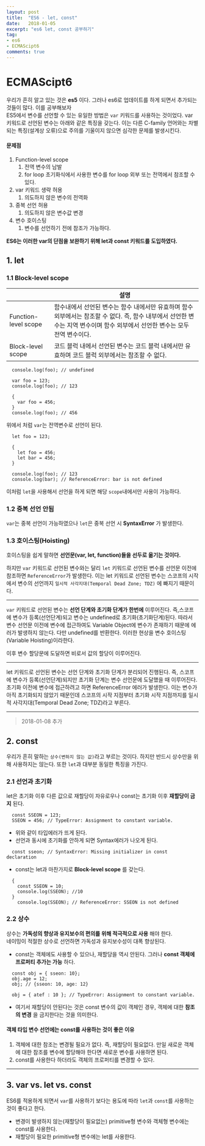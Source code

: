 ```yaml
---
layout: post
title:  "ES6 - let, const"
date:   2018-01-05
excerpt: "es6 let, const 공부하기"
tag:
- es6
- ECMAScipt6
comments: true
---
```


ECMAScipt6
===
우리가 흔히 알고 있는 것은 **es5** 이다. 그러나 es6로 업데이트를 하게 되면서 추가되는 것들이 많다. 이를 공부해보자<br>
ES5에서 변수를 선언할 수 있는 유일한 방법은 `var` 키워드를 사용하는 것이었다. var 키워드로 선언된 변수는 아래와 같은 특징을 갖는다. 이는 다른 C-family 언어와는 차별되는 특징(설계상 오류)으로 주의를 기울이지 않으면 심각한 문제를 발생시킨다.

#### 문제점

  1. Function-level scope<br>
     1. 전역 변수의 남발
     2. for loop 초기화식에서 사용한 변수를 for loop 외부 또는 전역에서 참조할 수 있다.
  2. var 키워드 생략 허용<br>
     1. 의도하지 않은 변수의 전역화
  3. 중복 선언 허용<br>
     1. 의도하지 않은 변수값 변경
  4. 변수 호이스팅<br>
     1. 변수를 선언하기 전에 참조가 가능하다.


**ES6는 이러한 var의 단점을 보완하기 위해 let과 const 키워드를 도입하였다.**


## 1. let

### 1.1 Block-level scope

||설명|
|-|-|
|Function-level scope|함수내에서 선언된 변수는 함수 내에서만 유효하며 함수 외부에서는 참조할 수 없다. 즉, 함수 내부에서 선언한 변수는 지역 변수이며 함수 외부에서 선언한 변수는 모두 전역 변수이다.|
|Block-level scope|코드 블럭 내에서 선언된 변수는 코드 블럭 내에서만 유효하며 코드 블럭 외부에서는 참조할 수 없다.|

```
  console.log(foo); // undefined

  var foo = 123;
  console.log(foo); // 123

  {
    var foo = 456;
  }
  console.log(foo); // 456
```

위에서 처럼 `var`는 전역변수로 선언이 된다.

```
  let foo = 123;

  {
    let foo = 456;
    let bar = 456;
  }

  console.log(foo); // 123
  console.log(bar); // ReferenceError: bar is not defined
```

이처럼 `let`을 사용해서 선언을 하게 되면 해당 `scope`내에서만 사용이 가능하다.

### 1.2 중복 선언 안됨
`var`는 중복 선언이 가능하였으나 `let`은 중복 선언 시 **SyntaxError** 가 발생한다.

### 1.3 호이스팅(Hoisting)
호이스팅을 쉽게 말하면 **선언문(var, let, function)들을 선두로 옮기는 것이다.**<br>

하지만 `var` 키워드로 선언된 변수와는 달리 `let` 키워드로 선언된 변수를 선언문 이전에 참조하면 `ReferenceError`가 발생한다. 이는 let 키워드로 선언된 변수는 스코프의 시작에서 변수의 선언까지 `일시적 사각지대(Temporal Dead Zone; TDZ)` 에 빠지기 때문이다.

---

`var` 키워드로 선언된 변수는 **선언 단계와 초기화 단계가 한번에** 이루어진다. 즉,스코프에 변수가 등록(선언단계)되고 변수는 undefined로 초기화(초기화단계)된다. 따라서 변수 선언문 이전에 변수에 접근하여도 Variable Object에 변수가 존재하기 때문에 에러가 발생하지 않는다. 다만 undefined를 반환한다. 이러한 현상을 변수 호이스팅(Variable Hoisting)이라한다.

이후 변수 할당문에 도달하면 비로서 값의 할당이 이루어진다.

---

let 키워드로 선언된 변수는 선언 단계와 초기화 단계가 분리되어 진행된다. 즉, 스코프에 변수가 등록(선언단계)되지만 초기화 단계는 변수 선언문에 도달했을 때 이루어진다. 초기화 이전에 변수에 접근하려고 하면 ReferenceError 에러가 발생한다. 이는 변수가 아직 초기화되지 않았기 때문인데 스코프의 시작 지점부터 초기화 시작 지점까지를 일시적 사각지대(Temporal Dead Zone; TDZ)라고 부른다.

---

>2018-01-08 추가

## 2. const
우리가 흔히 말하는 `상수(변하지 않는 값)`라고 부르는 것이다.  하지만 반드시 상수만을 위해 사용하지는 않는다. 또한 `let`과 대부분 동일한 특징을 가진다.

### 2.1 선언과 초기화
let은 초기화 이후 다른 값으로 재할당이 자유로우나 const는 초기화 이후 **재할당이 금지** 된다.

```
  const SSEON = 123;
  SSEON = 456; // TypeError: Assignment to constant variable.
```

  - 위와 같이 타입에러가 뜨게 된다.
  - 선언과 동시에 초기화를 안하게 되면 Syntax에러가 나오게 된다.

```
  const sseon; // SyntaxError: Missing initializer in const declaration
```

  - const는 let과 마찬가지로 **Block-level scope** 를 갖는다.

```
  {
    const SSEON = 10;
    console.log(SSEON); //10
  }
    console.log(SSEON); // ReferenceError: SSEON is not defined
```

### 2.2 상수
상수는 **가독성의 향상과 유지보수의 편의를 위해 적극적으로 사용** 해야 한다. <br>
네이밍이 적절한 상수로 선언하면 가독성과 유지보수성이 대폭 향상된다.

  - const는 객체에도 사용할 수 있으나, 재할당을 역시 안된다. 그러나 **const 객체에 프로퍼티 추가는 가능** 하다.

```
  const obj = { sseon: 10};
  obj.age = 12;
  obj; // {sseon: 10, age: 12}

  obj = { atef : 10 }; // TypeError: Assignment to constant variable.
```  

  - 여기서 재할당이 안된다는 것은 const 변수의 값이 객체인 경우, 객체에 대한 **참조의 변경** 을 금지한다는 것을 의미한다.

#### 객체 타입 변수 선언에는 const를 사용하는 것이 좋은 이유

  1. 객체에 대한 참조는 변경될 필요가 없다. 즉, 재할당이 필요없다. 만일 새로운 객체에 대한 참조를 변수에 할당해야 한다면 새로운 변수를 사용하면 된다.
  2. const를 사용한다 하더라도 객체의 프로퍼티를 변경할 수 있다.

---

## **3. var vs. let vs. const**
ES6를 적용하게 되면서 `var`를 사용하기 보다는 용도에 따라 `let`과 `const`를 사용하는 것이 좋다고 한다.

  - 변경이 발생하지 않는(재할당이 필요없는) primitive형 변수와 객체형 변수에는 const를 사용한다.
 - 재할당이 필요한 primitive형 변수에는 let를 사용한다.
